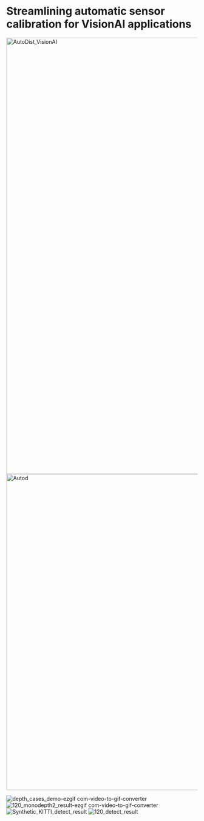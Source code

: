 # Streamlining automatic sensor calibration for VisionAI applications

<img width="1147" alt="AutoDist_VisionAI" src="https://github.com/VijayKakani414/Automatic-Distortion-Rectification-for-VisionAI-Applications/assets/25151205/dfd47068-95f3-4e51-a360-40e11cf55ead">
<img width="831" alt="Autod" src="https://github.com/VijayKakani414/Automatic-Distortion-Rectification-for-VisionAI-Applications/assets/25151205/dc0c268c-90b5-4143-aabc-20a1da9b98fe">


![depth_cases_demo-ezgif com-video-to-gif-converter](https://github.com/VijayKakani414/Automatic-Distortion-Rectification-for-VisionAI-Applications/assets/25151205/73c6ba7c-69ca-4885-8877-86e5bb86366c)
![120_monodepth2_result-ezgif com-video-to-gif-converter](https://github.com/VijayKakani414/Automatic-Distortion-Rectification-for-VisionAI-Applications/assets/25151205/a9d9c24b-6357-480f-93e9-dd0d24bf6afa)
![Synthetic_KITTI_detect_result](https://github.com/VijayKakani414/Automatic-Distortion-Rectification-for-VisionAI-Applications/assets/25151205/dca60436-b3f5-49d7-978a-2cc2f5d9f042)
![120_detect_result](https://github.com/VijayKakani414/Automatic-Distortion-Rectification-for-VisionAI-Applications/assets/25151205/56a9355e-323c-4470-9127-2f0aa6e76cb6)
